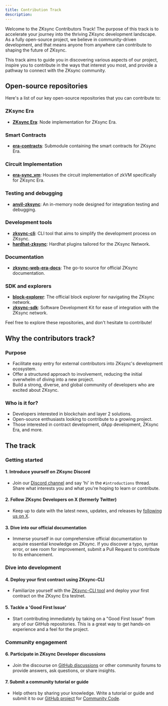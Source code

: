 ```yaml
---
title: Contribution Track
description:
---
```


Welcome to the ZKsync Contributors Track! The purpose of this track is to accelerate your journey into the thriving ZKsync development
landscape. As a fully open-source project, we
believe in community-driven development, and that means anyone from anywhere can contribute to shaping the future of ZKsync.

This track aims to guide you in discovering various aspects of our project, inspire you to
contribute in the ways that interest you most, and provide a pathway to connect with the ZKsync community.

## Open-source repositories

Here's a list of our key open-source repositories that you can contribute to:

### ZKsync Era

- [**ZKsync Era**](https://github.com/matter-labs/zksync-era): Node implementation for ZKsync Era.

### Smart Contracts

- [**era-contracts**](https://github.com/matter-labs/era-contracts): Submodule containing the smart contracts for ZKsync Era.

### Circuit Implementation

- [**era-sync_vm**](https://github.com/matter-labs/era-sync_vm): Houses the circuit implementation of zkVM specifically for ZKsync Era.

### Testing and debugging

- [**anvil-zksync**](https://github.com/matter-labs/anvil-zksync): An in-memory node designed for integration testing and debugging.

### Development tools

- [**zksync-cli**](https://github.com/matter-labs/zksync-cli): CLI tool that aims to simplify the development process on ZKsync.
- [**hardhat-zksync**](https://github.com/matter-labs/hardhat-zksync): Hardhat plugins tailored for the ZKsync Network.

### Documentation

- [**zksync-web-era-docs**](https://github.com/matter-labs/zksync-web-era-docs): The go-to source for official ZKsync documentation.

### SDK and explorers

- [**block-explorer**](https://github.com/matter-labs/block-explorer): The official block explorer for navigating the ZKsync network.
- [**zksync-sdk**](https://github.com/zksync-sdk): Software Development Kit for ease of integration with the ZKsync network.

Feel free to explore these repositories, and don't hesitate to contribute!

## Why the contributors track?

### Purpose

- Facilitate easy entry for external contributors into ZKsync's development ecosystem.
- Offer a structured approach to involvement, reducing the initial overwhelm of diving into a new project.
- Build a strong, diverse, and global community of developers who are excited about ZKsync.

### Who is it for?

- Developers interested in blockchain and layer 2 solutions.
- Open-source enthusiasts looking to contribute to a growing project.
- Those interested in contract development, dApp development, ZKsync Era, and more.

## The track

### Getting started

#### 1. Introduce yourself on ZKsync Discord

- Join our [Discord channel](https://discord.com/invite/QKSsp7tC2x) and say 'hi' in the `#introductions` thread.
Share what interests you and what you're hoping to learn or contribute.

#### 2. Follow ZKsync Developers on X (formerly Twitter)

- Keep up to date with the latest news, updates, and releases by [following us on X](https://x.com/zkSyncDevs).

#### 3. Dive into our official documentation

- Immerse yourself in our comprehensive official documentation to acquire essential knowledge on ZKsync. If
you discover a typo, syntax error, or see room for improvement, submit a Pull Request to contribute to its enhancement.

### Dive into development

#### 4. Deploy your first contract using ZKsync-CLI

- Familiarize yourself with the [ZKsync-CLI tool](https://github.com/matter-labs/zksync-cli) and deploy your first contract on the ZKsync Era testnet.

#### 5. Tackle a 'Good First Issue'

- Start contributing immediately by taking on a "Good First Issue" from any of our GitHub repositories. This is
a great way to get hands-on experience and a feel for the project.

### Community engagement

#### 6. Participate in ZKsync Developer discussions

- Join the discourse on [GitHub discussions](https://github.com/ZKsync-Community-Hub/zkync-developers/discussions)
  or other community forums to provide answers, ask questions, or share insights.

#### 7. Submit a community tutorial or guide

- Help others by sharing your knowledge. Write a tutorial or guide and submit it to our
[GitHub project](https://github.com/ZKsync-Community-Hub/community-code) for [Community Code](https://code.zksync.io).

